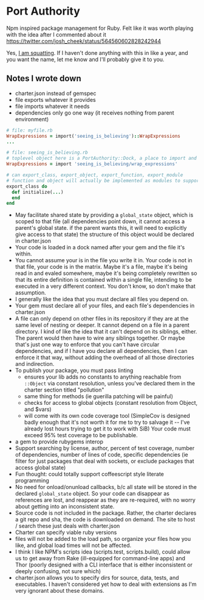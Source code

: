 Port Authority
==============

Npm inspired package management for Ruby.
Felt like it was worth playing with the idea after I commented about it https://twitter.com/josh_cheek/status/564560602828242944

Yes, [I am squatting](https://rubygems.org/gems/port_authority).
If I haven't done anything with this in like a year, and you want the name,
let me know and I'll probably give it to you.


Notes I wrote down
------------------

* charter.json instead of gemspec
* file exports whatever it provides
* file imports whatever it needs
* dependencies only go one way (it receives nothing from parent environment)

```ruby
# file: myfile.rb
WrapExpressions = import('seeing_is_believing')::WrapExpressions
...
```

```ruby
# file: seeing_is_believing.rb
# toplevel object here is a PortAuthority::Dock, a place to import and export
WrapExpressions = import 'seeing_is_believing/wrap_expressions'

# can export_class, export_object, export_function, export_module
# function and object will actually be implemented as modules to support namespacing
export_class do
  def initialize(...)
  end
end
```

* May facilitate shared state by providing a `global_state` object, which is scoped to that file
  (all dependencies point down, it cannot access a parent's global state. if the parent wants this, it will need to explicitly give access to that state)
  the structure of this object would be declared in charter.json
* Your code is loaded in a dock named after your gem and the file it's within.
* You cannot assume your is in the file you write it in. Your code is not in that file, your code is in the matrix. Maybe it's a file,
  maybe it's being read in and evaled somewhere, maybe it's being completely rewritten so that its entire definition is contained within a single file,
  intending to be executed in a very different context. You don't know, so don't make that assumption.
* I generally like the idea that you must declare all files you depend on.
* Your gem must declare all of your files, and each file's dependencies in charter.json
* A file can only depend on other files in its repository if they are at the same level of nesting or deeper. It cannot depend on a file in a parent directory.
  I kind of like the idea that it can't depend on its siblings, either. The parent would then have to wire any siblings together.
  Or maybe that's just one way to enforce that you can't have circular dependencies, and if I have you declare all dependencies,
  then I can enforce it that way, without adding the overhead of all those directories and indirection.
* To publish your package, you must pass linting
  * ensures your lib adds no constants to anything reachable from `::Object` via constant resolution, unless you've declared them in the charter section titled "pollution"
  * same thing for methods (ie guerilla patching will be painful)
  * checks for access to global objects (constant resolution from Object, and $vars)
  * will come with its own code coverage tool (SimpleCov is designed badly enough that it's not worth it for me to try to salvage it -- I've already lost hours trying to get it to work with SiB)
    Your code must exceed 95% test coverage to be publishable.
* a gem to provide rubygems interop
* Support searching by license, author, percent of test coverage, number of dependencies, number of lines of code, specific dependencies (ie filter for just packages that deal with sockets, or exclude packages that access global state)
* Fun thought: could totally support coffeescript style literate programming
* No need for onload/onunload callbacks, b/c all state will be stored in the declared `global_state` object. So your code can disappear as references are lost, and reappear as they are re-required, with no worry about getting into an inconsistent state.
* Source code is not included in the package. Rather, the charter declares a git repo and sha, the code is downloaded on demand. The site to host / search these just deals with charter.json
* Charter can specify viable ruby versions
* files will not be added to the load path, so organize your files how you like, and global load times will not be affected.
* I think I like NPM's scripts idea (scripts.test, scripts.build), could allow us to get away from Rake (ill-equipped for command-line apps)
  and Thor (poorly designed with a CLI interface that is either inconsistent or deeply confusing, not sure which)
* charter.json allows you to specify dirs for source, data, tests, and executables.
  I haven't considered yet how to deal with extensions as I'm very ignorant about these domains.
